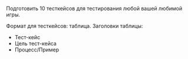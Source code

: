Подготовить 10 тесткейсов для тестирования любой вашей любимой игры.

Формат для тесткейсов: таблица.
Заголовки таблицы:

- Тест-кейс
- Цель тест-кейса
- Процесс/Пример
